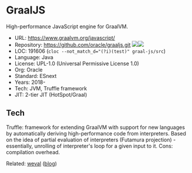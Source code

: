 # GraalJS

High-performance JavaScript engine for GraalVM.

* URL:        https://www.graalvm.org/javascript/
* Repository: https://github.com/oracle/graaljs.git <img src="https://img.shields.io/github/stars/oracle/graaljs?label=&style=flat-square" /><img src="https://img.shields.io/github/last-commit/oracle/graaljs?label=&style=flat-square" />
* LOC:        191606 (`cloc --not_match_d="(?i)(test)" graal-js/src`)
* Language:   Java
* License:    UPL-1.0 (Universal Permissive License 1.0)
* Org:        Oracle
* Standard:   ESnext
* Years:      2018-
* Tech:       JVM, Truffle framework
* JIT:        2-tier JIT (HotSpot/Graal)

## Tech

Truffle: framework for extending GraalVM with support for new languages by automatically deriving high-performance code from interpreters. Based on the idea of partial evaluation of interpreters (Futamura projection) - essentially, unrolling of interpreter's loop for a given input to it. Cons: compilation overhead.

Related: [weval](https://github.com/bytecodealliance/weval) ([blog](https://cfallin.org/blog/2024/08/28/weval/))
